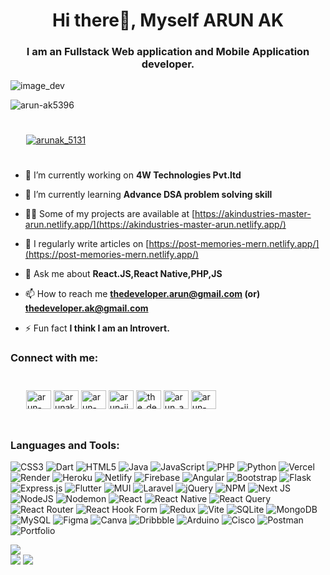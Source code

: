 <h1 align="center">Hi there👋, Myself ARUN AK</h1>
<h3 align="center">I am an Fullstack Web application and Mobile Application developer.</h3>

<img class='profile' align="center" style="height:400px,width:400px" alt="image_dev" src="https://res.cloudinary.com/dwl7rck4o/image/upload/v1706260551/GITHUB_PROFILE_ocamcc.jpg">
<p align="left"> <img src="https://komarev.com/ghpvc/?username=arun-ak5396&label=Profile%20views&color=0e75b6&style=flat" alt="arun-ak5396" /> </p>

<!-- <p align="left"> <a href="https://github.com/ryo-ma/github-profile-trophy"> -->
<!-- <img src="https://github-profile-trophy.vercel.app/?username=arun-ak5396" alt="arun-ak5396" /></a> </p> -->

<p align="left" style="padding:25px" > <a href="https://twitter.com/arunak_5131" target="blank"><img src="https://img.shields.io/twitter/follow/arunak_5131?logo=twitter&style=for-the-badge" alt="arunak_5131" /></a> </p>

- 🔭 I’m currently working on **4W Technologies Pvt.ltd**

- 🌱 I’m currently learning **Advance DSA problem solving skill**

- 👨‍💻 Some of my projects are available at [https://akindustries-master-arun.netlify.app/](https://akindustries-master-arun.netlify.app/)

- 📝 I regularly write articles on [https://post-memories-mern.netlify.app/](https://post-memories-mern.netlify.app/)

- 💬 Ask me about **React.JS,React Native,PHP,JS**

- 📫 How to reach me **thedeveloper.arun@gmail.com (or) thedeveloper.ak@gmail.com**

- ⚡ Fun fact **I think I am an Introvert.**

<h3 align="left">Connect with me:</h3>
<p align="left"  style="padding:25px" >
<a href="https://codepen.io/arun-ak5396" target="blank"><img align="center" src="https://raw.githubusercontent.com/rahuldkjain/github-profile-readme-generator/master/src/images/icons/Social/codepen.svg" alt="arun-ak5396" height="30" width="40" /></a>
<a href="https://twitter.com/arunak_5131" target="blank"><img align="center" src="https://raw.githubusercontent.com/rahuldkjain/github-profile-readme-generator/master/src/images/icons/Social/twitter.svg" alt="arunak_5131" height="30" width="40" /></a>
<a href="https://linkedin.com/in/arun-ak-2218a9244" target="blank"><img align="center" src="https://raw.githubusercontent.com/rahuldkjain/github-profile-readme-generator/master/src/images/icons/Social/linked-in-alt.svg" alt="arun-ak-2218a9244" height="30" width="40" /></a>
<a href="https://stackoverflow.com/users/arun-ji" target="blank"><img align="center" src="https://raw.githubusercontent.com/rahuldkjain/github-profile-readme-generator/master/src/images/icons/Social/stack-overflow.svg" alt="arun-ji" height="30" width="40" /></a>
<a href="https://instagram.com/the_devoloper" target="blank"><img align="center" src="https://raw.githubusercontent.com/rahuldkjain/github-profile-readme-generator/master/src/images/icons/Social/instagram.svg" alt="the_devoloper" height="30" width="40" /></a>
<a href="https://dribbble.com/arun_ak5396" target="blank"><img align="center" src="https://raw.githubusercontent.com/rahuldkjain/github-profile-readme-generator/master/src/images/icons/Social/dribbble.svg" alt="arun_ak5396" height="30" width="40" /></a>
<a href="https://www.leetcode.com/arun-ak695396" target="blank"><img align="center" src="https://raw.githubusercontent.com/rahuldkjain/github-profile-readme-generator/master/src/images/icons/Social/leet-code.svg" alt="arun-ak695396" height="30" width="40" /></a>
</p>

<h3 align="left">Languages and Tools:</h3>

![CSS3](https://img.shields.io/badge/css3-%231572B6.svg?style=for-the-badge&logo=css3&logoColor=white) ![Dart](https://img.shields.io/badge/dart-%230175C2.svg?style=for-the-badge&logo=dart&logoColor=white) ![HTML5](https://img.shields.io/badge/html5-%23E34F26.svg?style=for-the-badge&logo=html5&logoColor=white) ![Java](https://img.shields.io/badge/java-%23ED8B00.svg?style=for-the-badge&logo=openjdk&logoColor=white) ![JavaScript](https://img.shields.io/badge/javascript-%23323330.svg?style=for-the-badge&logo=javascript&logoColor=%23F7DF1E) ![PHP](https://img.shields.io/badge/php-%23777BB4.svg?style=for-the-badge&logo=php&logoColor=white) ![Python](https://img.shields.io/badge/python-3670A0?style=for-the-badge&logo=python&logoColor=ffdd54) ![Vercel](https://img.shields.io/badge/vercel-%23000000.svg?style=for-the-badge&logo=vercel&logoColor=white) ![Render](https://img.shields.io/badge/Render-%46E3B7.svg?style=for-the-badge&logo=render&logoColor=white) ![Heroku](https://img.shields.io/badge/heroku-%23430098.svg?style=for-the-badge&logo=heroku&logoColor=white) ![Netlify](https://img.shields.io/badge/netlify-%23000000.svg?style=for-the-badge&logo=netlify&logoColor=#00C7B7) ![Firebase](https://img.shields.io/badge/firebase-%23039BE5.svg?style=for-the-badge&logo=firebase) ![Angular](https://img.shields.io/badge/angular-%23DD0031.svg?style=for-the-badge&logo=angular&logoColor=white) ![Bootstrap](https://img.shields.io/badge/bootstrap-%238511FA.svg?style=for-the-badge&logo=bootstrap&logoColor=white) ![Flask](https://img.shields.io/badge/flask-%23000.svg?style=for-the-badge&logo=flask&logoColor=white) ![Express.js](https://img.shields.io/badge/express.js-%23404d59.svg?style=for-the-badge&logo=express&logoColor=%2361DAFB) ![Flutter](https://img.shields.io/badge/Flutter-%2302569B.svg?style=for-the-badge&logo=Flutter&logoColor=white) ![MUI](https://img.shields.io/badge/MUI-%230081CB.svg?style=for-the-badge&logo=mui&logoColor=white) ![Laravel](https://img.shields.io/badge/laravel-%23FF2D20.svg?style=for-the-badge&logo=laravel&logoColor=white) ![jQuery](https://img.shields.io/badge/jquery-%230769AD.svg?style=for-the-badge&logo=jquery&logoColor=white) ![NPM](https://img.shields.io/badge/NPM-%23CB3837.svg?style=for-the-badge&logo=npm&logoColor=white) ![Next JS](https://img.shields.io/badge/Next-black?style=for-the-badge&logo=next.js&logoColor=white) ![NodeJS](https://img.shields.io/badge/node.js-6DA55F?style=for-the-badge&logo=node.js&logoColor=white) ![Nodemon](https://img.shields.io/badge/NODEMON-%23323330.svg?style=for-the-badge&logo=nodemon&logoColor=%BBDEAD) ![React](https://img.shields.io/badge/react-%2320232a.svg?style=for-the-badge&logo=react&logoColor=%2361DAFB) ![React Native](https://img.shields.io/badge/react_native-%2320232a.svg?style=for-the-badge&logo=react&logoColor=%2361DAFB) ![React Query](https://img.shields.io/badge/-React%20Query-FF4154?style=for-the-badge&logo=react%20query&logoColor=white) ![React Router](https://img.shields.io/badge/React_Router-CA4245?style=for-the-badge&logo=react-router&logoColor=white) ![React Hook Form](https://img.shields.io/badge/React%20Hook%20Form-%23EC5990.svg?style=for-the-badge&logo=reacthookform&logoColor=white) ![Redux](https://img.shields.io/badge/redux-%23593d88.svg?style=for-the-badge&logo=redux&logoColor=white) ![Vite](https://img.shields.io/badge/vite-%23646CFF.svg?style=for-the-badge&logo=vite&logoColor=white) ![SQLite](https://img.shields.io/badge/sqlite-%2307405e.svg?style=for-the-badge&logo=sqlite&logoColor=white) ![MongoDB](https://img.shields.io/badge/MongoDB-%234ea94b.svg?style=for-the-badge&logo=mongodb&logoColor=white) ![MySQL](https://img.shields.io/badge/mysql-%2300000f.svg?style=for-the-badge&logo=mysql&logoColor=white) ![Figma](https://img.shields.io/badge/figma-%23F24E1E.svg?style=for-the-badge&logo=figma&logoColor=white) ![Canva](https://img.shields.io/badge/Canva-%2300C4CC.svg?style=for-the-badge&logo=Canva&logoColor=white) ![Dribbble](https://img.shields.io/badge/Dribbble-EA4C89?style=for-the-badge&logo=dribbble&logoColor=white) ![Arduino](https://img.shields.io/badge/-Arduino-00979D?style=for-the-badge&logo=Arduino&logoColor=white) ![Cisco](https://img.shields.io/badge/cisco-%23049fd9.svg?style=for-the-badge&logo=cisco&logoColor=black) ![Postman](https://img.shields.io/badge/Postman-FF6C37?style=for-the-badge&logo=postman&logoColor=white) ![Portfolio](https://img.shields.io/badge/Portfolio-%23000000.svg?style=for-the-badge&logo=firefox&logoColor=#FF7139)

![](https://github-readme-streak-stats.herokuapp.com/?user=ARUN-AK5396&theme=dark&hide_border=false)<br/>
![](https://github-readme-stats.vercel.app/api?username=ARUN-AK5396&theme=dark&hide_border=false&include_all_commits=false&count_private=false)  ![](https://github-readme-stats.vercel.app/api/top-langs/?username=ARUN-AK5396&theme=dark&hide_border=false&include_all_commits=false&count_private=false&layout=compact)



